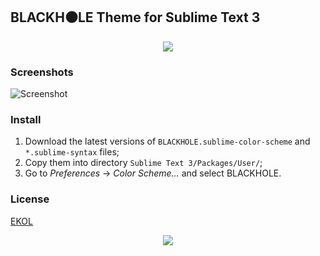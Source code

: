 ## BLACKH⚫LE Theme for Sublime Text 3

<p align="center"><a href="#readme"><img src="https://gh.kaos.st/blackhole.jpg"/></a></p>

### Screenshots

![Screenshot](https://gh.kaos.st/blackhole-sublime.png)

### Install

1. Download the latest versions of `BLACKHOLE.sublime-color-scheme` and `*.sublime-syntax` files;
2. Copy them into directory `Sublime Text 3/Packages/User/`;
3. Go to _Preferences_ → _Color Scheme…_ and select BLACKHOLE.

### License

[EKOL](https://essentialkaos.com/ekol)

<p align="center"><a href="https://essentialkaos.com"><img src="https://gh.kaos.st/ekgh.svg"/></a></p>
